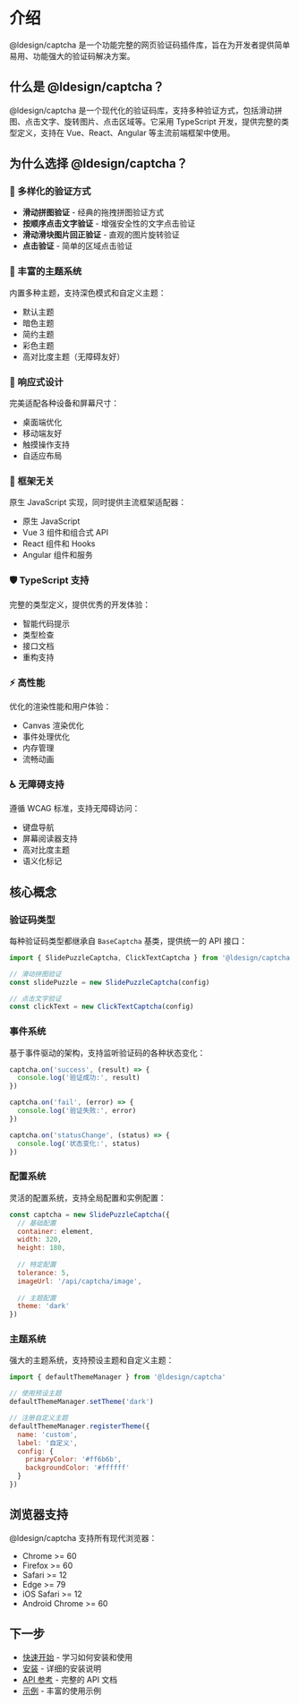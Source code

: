 # 介绍

@ldesign/captcha 是一个功能完整的网页验证码插件库，旨在为开发者提供简单易用、功能强大的验证码解决方案。

## 什么是 @ldesign/captcha？

@ldesign/captcha 是一个现代化的验证码库，支持多种验证方式，包括滑动拼图、点击文字、旋转图片、点击区域等。它采用 TypeScript 开发，提供完整的类型定义，支持在 Vue、React、Angular 等主流前端框架中使用。

## 为什么选择 @ldesign/captcha？

### 🎯 多样化的验证方式

- **滑动拼图验证** - 经典的拖拽拼图验证方式
- **按顺序点击文字验证** - 增强安全性的文字点击验证
- **滑动滑块图片回正验证** - 直观的图片旋转验证
- **点击验证** - 简单的区域点击验证

### 🎨 丰富的主题系统

内置多种主题，支持深色模式和自定义主题：

- 默认主题
- 暗色主题
- 简约主题
- 彩色主题
- 高对比度主题（无障碍友好）

### 📱 响应式设计

完美适配各种设备和屏幕尺寸：

- 桌面端优化
- 移动端友好
- 触摸操作支持
- 自适应布局

### 🔧 框架无关

原生 JavaScript 实现，同时提供主流框架适配器：

- 原生 JavaScript
- Vue 3 组件和组合式 API
- React 组件和 Hooks
- Angular 组件和服务

### 🛡️ TypeScript 支持

完整的类型定义，提供优秀的开发体验：

- 智能代码提示
- 类型检查
- 接口文档
- 重构支持

### ⚡ 高性能

优化的渲染性能和用户体验：

- Canvas 渲染优化
- 事件处理优化
- 内存管理
- 流畅动画

### ♿ 无障碍支持

遵循 WCAG 标准，支持无障碍访问：

- 键盘导航
- 屏幕阅读器支持
- 高对比度主题
- 语义化标记

## 核心概念

### 验证码类型

每种验证码类型都继承自 `BaseCaptcha` 基类，提供统一的 API 接口：

```javascript
import { SlidePuzzleCaptcha, ClickTextCaptcha } from '@ldesign/captcha'

// 滑动拼图验证
const slidePuzzle = new SlidePuzzleCaptcha(config)

// 点击文字验证
const clickText = new ClickTextCaptcha(config)
```

### 事件系统

基于事件驱动的架构，支持监听验证码的各种状态变化：

```javascript
captcha.on('success', (result) => {
  console.log('验证成功:', result)
})

captcha.on('fail', (error) => {
  console.log('验证失败:', error)
})

captcha.on('statusChange', (status) => {
  console.log('状态变化:', status)
})
```

### 配置系统

灵活的配置系统，支持全局配置和实例配置：

```javascript
const captcha = new SlidePuzzleCaptcha({
  // 基础配置
  container: element,
  width: 320,
  height: 180,
  
  // 特定配置
  tolerance: 5,
  imageUrl: '/api/captcha/image',
  
  // 主题配置
  theme: 'dark'
})
```

### 主题系统

强大的主题系统，支持预设主题和自定义主题：

```javascript
import { defaultThemeManager } from '@ldesign/captcha'

// 使用预设主题
defaultThemeManager.setTheme('dark')

// 注册自定义主题
defaultThemeManager.registerTheme({
  name: 'custom',
  label: '自定义',
  config: {
    primaryColor: '#ff6b6b',
    backgroundColor: '#ffffff'
  }
})
```

## 浏览器支持

@ldesign/captcha 支持所有现代浏览器：

- Chrome >= 60
- Firefox >= 60
- Safari >= 12
- Edge >= 79
- iOS Safari >= 12
- Android Chrome >= 60

## 下一步

- [快速开始](/guide/getting-started) - 学习如何安装和使用
- [安装](/guide/installation) - 详细的安装说明
- [API 参考](/api/) - 完整的 API 文档
- [示例](/examples/) - 丰富的使用示例
